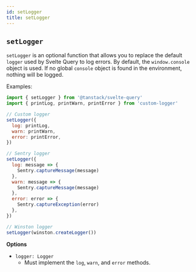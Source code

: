 ```yaml
---
id: setLogger
title: setLogger
---
```


## `setLogger`

`setLogger` is an optional function that allows you to replace the default `logger` used by Svelte Query to log errors. By default, the `window.console` object is used. If no global `console` object is found in the environment, nothing will be logged.

Examples:

```js
import { setLogger } from '@tanstack/svelte-query'
import { printLog, printWarn, printError } from 'custom-logger'

// Custom logger
setLogger({
  log: printLog,
  warn: printWarn,
  error: printError,
})

// Sentry logger
setLogger({
  log: message => {
    Sentry.captureMessage(message)
  },
  warn: message => {
    Sentry.captureMessage(message)
  },
  error: error => {
    Sentry.captureException(error)
  },
})

// Winston logger
setLogger(winston.createLogger())
```

**Options**

- `logger: Logger`
  - Must implement the `log`, `warn`, and `error` methods.
